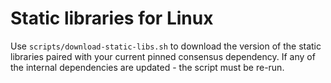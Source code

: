 # Static libraries for Linux
Use `scripts/download-static-libs.sh` to download the version of the static
libraries paired with your current pinned consensus dependency. If any of the
internal dependencies are updated - the script must be re-run.
